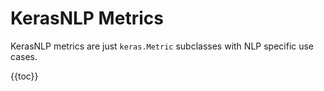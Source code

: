 # KerasNLP Metrics

KerasNLP metrics are just `keras.Metric` subclasses with NLP specific use cases.

{{toc}}
